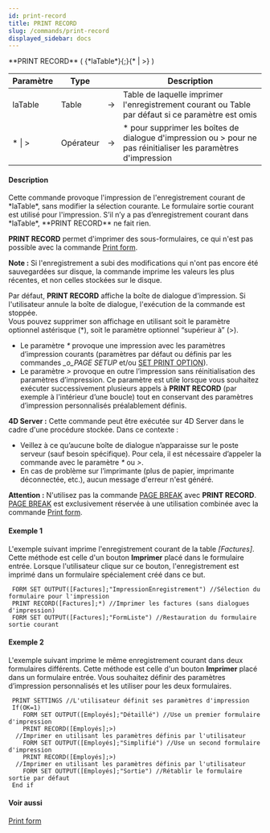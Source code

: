 ```yaml
---
id: print-record
title: PRINT RECORD
slug: /commands/print-record
displayed_sidebar: docs
---
```


<!--REF #_command_.PRINT RECORD.Syntax-->**PRINT RECORD** ( {*laTable*}{;}{* | >} )<!-- END REF-->
<!--REF #_command_.PRINT RECORD.Params-->
| Paramètre | Type |  | Description |
| --- | --- | --- | --- |
| laTable | Table | &rarr; | Table de laquelle imprimer l'enregistrement courant ou Table par défaut si ce paramètre est omis |
| * &#124; > | Opérateur | &rarr; | * pour supprimer les boîtes de dialogue d'impression ou > pour ne pas réinitialiser les paramètres d'impression |

<!-- END REF-->

#### Description 

<!--REF #_command_.PRINT RECORD.Summary-->Cette commande provoque l'impression de l'enregistrement courant de *laTable*, sans modifier la sélection courante.<!-- END REF--> Le formulaire sortie courant est utilisé pour l'impression. S’il n’y a pas d’enregistrement courant dans *laTable*, **PRINT RECORD** ne fait rien.

**PRINT RECORD** permet d'imprimer des sous-formulaires, ce qui n'est pas possible avec la commande [Print form](print-form.md).

**Note :** Si l'enregistrement a subi des modifications qui n'ont pas encore été sauvegardées sur disque, la commande imprime les valeurs les plus récentes, et non celles stockées sur le disque.

Par défaut, **PRINT RECORD** affiche la boîte de dialogue d'impression. Si l'utilisateur annule la boîte de dialogue, l'exécution de la commande est stoppée.  
Vous pouvez supprimer son affichage en utilisant soit le paramètre optionnel astérisque (\*), soit le paramètre optionnel “supérieur à” (>).

* Le paramètre *\** provoque une impression avec les paramètres d’impression courants (paramètres par défaut ou définis par les commandes *\_o\_PAGE SETUP* et/ou [SET PRINT OPTION](set-print-option.md)).
* Le paramètre *\>* provoque en outre l’impression sans réinitialisation des paramètres d’impression. Ce paramètre est utile lorsque vous souhaitez exécuter successivement plusieurs appels à **PRINT RECORD** (par exemple à l'intérieur d’une boucle) tout en conservant des paramètres d’impression personnalisés préalablement définis.

**4D Server :** Cette commande peut être exécutée sur 4D Server dans le cadre d'une procédure stockée. Dans ce contexte :

* Veillez à ce qu’aucune boîte de dialogue n’apparaisse sur le poste serveur (sauf besoin spécifique). Pour cela, il est nécessaire d’appeler la commande avec le paramètre *\** ou *\>*.
* En cas de problème sur l’imprimante (plus de papier, imprimante déconnectée, etc.), aucun message d'erreur n'est généré.

**Attention :** N'utilisez pas la commande [PAGE BREAK](page-break.md) avec **PRINT RECORD**. [PAGE BREAK](page-break.md) est exclusivement réservée à une utilisation combinée avec la commande [Print form](print-form.md).

#### Exemple 1 

L'exemple suivant imprime l'enregistrement courant de la table *\[Factures\]*. Cette méthode est celle d'un bouton **Imprimer** placé dans le formulaire entrée. Lorsque l'utilisateur clique sur ce bouton, l'enregistrement est imprimé dans un formulaire spécialement créé dans ce but. 

```4d
 FORM SET OUTPUT([Factures];"ImpressionEnregistrement") //Sélection du formulaire pour l'impression
 PRINT RECORD([Factures];*) //Imprimer les factures (sans dialogues d'impression)
 FORM SET OUTPUT([Factures];"FormListe") //Restauration du formulaire sortie courant
```

#### Exemple 2 

L'exemple suivant imprime le même enregistrement courant dans deux formulaires différents. Cette méthode est celle d'un bouton **Imprimer** placé dans un formulaire entrée. Vous souhaitez définir des paramètres d’impression personnalisés et les utiliser pour les deux formulaires. 

```4d
 PRINT SETTINGS //L'utilisateur définit ses paramètres d'impression
 If(OK=1)
    FORM SET OUTPUT([Employés];"Détaillé") //Use un premier formulaire d'impression
    PRINT RECORD([Employés];>)
  //Imprimer en utilisant les paramètres définis par l'utilisateur
    FORM SET OUTPUT([Employés];"Simplifié") //Use un second formulaire d'impression
    PRINT RECORD([Employés];>)
  //Imprimer en utilisant les paramètres définis par l'utilisateur
    FORM SET OUTPUT([Employés];"Sortie") //Rétablir le formulaire sortie par défaut
 End if
```

#### Voir aussi 

[Print form](print-form.md)  